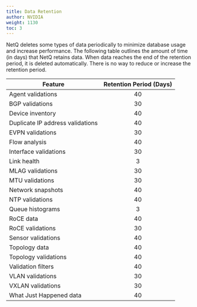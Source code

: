 ```yaml
---
title: Data Retention
author: NVIDIA
weight: 1130
toc: 3
---
```


NetQ deletes some types of data periodically to minimize database usage and increase performance. The following table outlines the amount of time (in days) that NetQ retains data. When data reaches the end of the retention period, it is deleted automatically. There is no way to reduce or increase the retention period. 

| Feature | Retention Period (Days) |
| -------------| :---: |
|Agent validations | 40 |
|BGP validations | 30 |
|Device inventory  | 40 |
|Duplicate IP address validations | 40 |
|EVPN validations | 30 |
|Flow analysis | 40 |
|Interface validations | 30 |
|Link health | 3 |
|MLAG validations | 30 |
|MTU validations | 30 |
|Network snapshots | 40 |
|NTP validations | 40 |
|Queue histograms | 3 |
|RoCE data | 40 |
|RoCE validations | 30 |
|Sensor validations | 40 |
|Topology data | 40 |
|Topology validations | 40 |
|Validation filters | 40 |
|VLAN validations | 30 |
|VXLAN validations | 30 |
|What Just Happened data | 40 |

